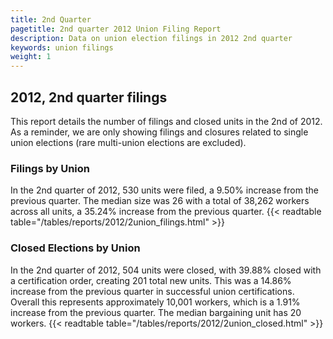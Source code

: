 ```yaml
---
title: 2nd Quarter 
pagetitle: 2nd quarter 2012 Union Filing Report
description: Data on union election filings in 2012 2nd quarter 
keywords: union filings
weight: 1
---
```


## 2012, 2nd quarter filings

This report details the number of filings and closed units in the 2nd of 2012. As a reminder, we are only showing filings and closures related to single union elections (rare multi-union elections are excluded).

### Filings by Union
In the 2nd quarter of 2012, 530 units were filed, a 9.50% increase from the previous quarter. The median size was 26 with a total of 38,262 workers across all units, a 35.24% increase from the previous quarter.
{{< readtable table="/tables/reports/2012/2union_filings.html" >}}

### Closed Elections by Union
In the 2nd quarter of 2012, 504 units were closed, with 39.88% closed with a certification order, creating 201 total new units. This was a 14.86% increase from the previous quarter in successful union certifications. Overall this represents approximately 10,001 workers, which is a 1.91% increase from the previous quarter. The median bargaining unit has 20 workers.
{{< readtable table="/tables/reports/2012/2union_closed.html" >}}
